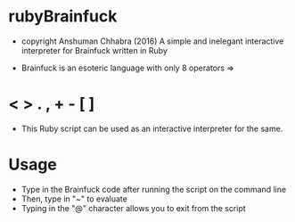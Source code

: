 # rubyBrainfuck
- copyright Anshuman Chhabra (2016)
A simple and inelegant interactive interpreter for Brainfuck written in Ruby

- Brainfuck is an esoteric language with only 8 operators =>
 # < > . , + - [ ] 

- This Ruby script can be used as an interactive interpreter for the same. 

# Usage

- Type in the Brainfuck code after running the script on the command line
- Then, type in "~" to evaluate
- Typing in the "@" character allows you to exit from the script
 
